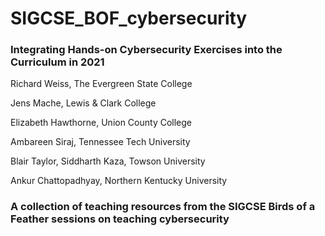 # SIGCSE_BOF_cybersecurity
### Integrating Hands-on Cybersecurity Exercises into the Curriculum in 2021

Richard Weiss, The Evergreen State College

Jens Mache, Lewis & Clark College 

Elizabeth Hawthorne, Union County College 

Ambareen Siraj, Tennessee Tech University

Blair Taylor, Siddharth Kaza, Towson University

Ankur Chattopadhyay, Northern Kentucky University

### A collection of teaching resources from the SIGCSE Birds of a Feather sessions on teaching cybersecurity 
